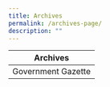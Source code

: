 ```yaml
---
title: Archives
permalink: /archives-page/
description: ""
---
```



| Archives | 
| -------- | 
| Government Gazette  | 

